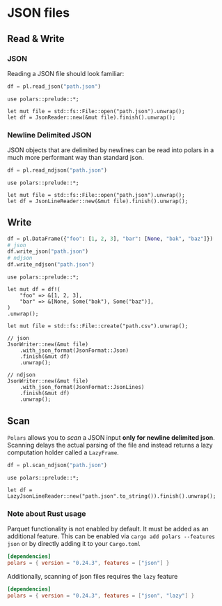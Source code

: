 # JSON files

## Read & Write

### JSON

Reading a JSON file should look familiar:

<div class="tabbed-blocks">

```python
df = pl.read_json("path.json")
```

```rust,noplayground
use polars::prelude::*;

let mut file = std::fs::File::open("path.json").unwrap();
let df = JsonReader::new(&mut file).finish().unwrap();
```

</div>

### Newline Delimited JSON

JSON objects that are delimited by newlines can be read into polars in a much more performant way than standard json.

<div class="tabbed-blocks">

```python
df = pl.read_ndjson("path.json")
```

```rust,noplayground
use polars::prelude::*;

let mut file = std::fs::File::open("path.json").unwrap();
let df = JsonLineReader::new(&mut file).finish().unwrap();
```

</div>

## Write

<div class="tabbed-blocks">

```python
df = pl.DataFrame({"foo": [1, 2, 3], "bar": [None, "bak", "baz"]})
# json
df.write_json("path.json")
# ndjson
df.write_ndjson("path.json")
```

```rust,noplayground
use polars::prelude::*;

let mut df = df!(
    "foo" => &[1, 2, 3],
    "bar" => &[None, Some("bak"), Some("baz")],
)
.unwrap();

let mut file = std::fs::File::create("path.csv").unwrap();

// json
JsonWriter::new(&mut file)
    .with_json_format(JsonFormat::Json)
    .finish(&mut df)
    .unwrap();

// ndjson
JsonWriter::new(&mut file)
    .with_json_format(JsonFormat::JsonLines)
    .finish(&mut df)
    .unwrap();
```

</div>

## Scan

`Polars` allows you to _scan_ a JSON input **only for newline delimited json**. Scanning delays the actual parsing of the
file and instead returns a lazy computation holder called a `LazyFrame`.

<div class="tabbed-blocks">

```python
df = pl.scan_ndjson("path.json")
```

```rust,noplayground
use polars::prelude::*;

let df = LazyJsonLineReader::new("path.json".to_string()).finish().unwrap();
```

</div>

### Note about Rust usage

Parquet functionality is not enabled by default. It must be added as an additional feature.
This can be enabled via `cargo add polars --features json` or by directly adding it to your `Cargo.toml`

```toml
[dependencies]
polars = { version = "0.24.3", features = ["json"] }
```

Additionally, scanning of json files requires the `lazy` feature

```toml
[dependencies]
polars = { version = "0.24.3", features = ["json", "lazy"] }
```
